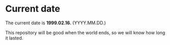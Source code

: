 # Current date

The current date is **1999.02.16.** (YYYY.MM.DD.)

This repository will be good when the world ends, so we will know how long it lasted.